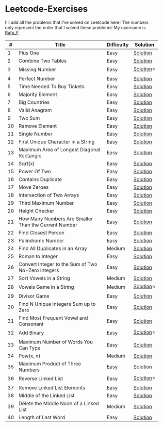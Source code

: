 # Leetcode-Exercises

I'll add all the problems that I've solved on Leetcode here! The numbers only represent the order that I solved these problems! My username is [Rafa_F](https://leetcode.com/u/Rafa_F/).

|#|Title|Difficulty|Solution|
|---|---|---|---|
|1|Plus One|Easy|[Solution](https://leetcode.com/problems/plus-one/solutions/7124979/plus-one-beats-100-by-rafa_f-xpfh/)|
|2|Combine Two Tables|Easy|[Solution](https://leetcode.com/problems/combine-two-tables/solutions/7124984/combine-two-tables-by-rafa_f-ljob/)|
|3|Missing Number|Easy|[Solution](https://leetcode.com/problems/missing-number/solutions/7071907/missing-number-problem-by-rafa_f-40w2/)⭐|
|4|Perfect Number|Easy|[Solution](https://leetcode.com/problems/perfect-number/solutions/7124988/perfect-number-beats-91-by-rafa_f-ttxq/)|
|5|Time Needed To Buy Tickets|Easy|[Solution](https://leetcode.com/problems/time-needed-to-buy-tickets/solutions/7124993/time-needed-to-buy-tickets-by-rafa_f-tivi/)|
|6|Majority Element|Easy|[Solution](https://leetcode.com/problems/majority-element/solutions/7124999/majority-element-by-rafa_f-wm8k/)|
|7|Big Countries|Easy|[Solution](https://leetcode.com/problems/big-countries/solutions/7125004/big-countries-by-rafa_f-7h55/)|
|8|Valid Anagram|Easy|[Solution](https://leetcode.com/problems/valid-anagram/solutions/7124969/valid-anagram-by-rafa_f-ob5x/)|
|9|Two Sum|Easy|[Solution](https://leetcode.com/problems/two-sum/solutions/7124963/two-sum-by-rafa_f-nxr3/)|
|10|Remove Element|Easy|[Solution](https://leetcode.com/problems/remove-element/solutions/7125010/remove-element-beats-100-by-rafa_f-sic3/)|
|11|Single Number|Easy|[Solution](https://leetcode.com/problems/single-number/solutions/7125017/single-number-by-rafa_f-yh1i/)|
|12|First Unique Character in a String|Easy|[Solution](https://leetcode.com/problems/first-unique-character-in-a-string/solutions/7124958/first-unique-character-in-a-string-by-ra-bb19/)|
|13|Maximum Area of Longest Diagonal Rectangle|Easy|[Solution](https://leetcode.com/problems/maximum-area-of-longest-diagonal-rectangle/solutions/7125533/maximum-area-of-longest-diagonal-rectang-i9uh/)
|14|Sqrt(x)|Easy|[Solution](https://leetcode.com/problems/sqrtx/solutions/7125754/sqrtx-beats-100-by-rafa_f-j8za/)|
|15|Power Of Two|Easy|[Solution](https://leetcode.com/problems/power-of-two/solutions/7126359/power-of-two-beats-100-by-rafa_f-xcsa/)|
|16|Contains Duplicate|Easy|[Solution](https://leetcode.com/problems/contains-duplicate/solutions/7136219/contains-duplicate-beats-82-by-rafa_f-so5c/)|
|17|Move Zeroes|Easy|[Solution](https://leetcode.com/problems/move-zeroes/solutions/7145024/move-zeroes-by-rafa_f-23gn/)|
|18|Intersection of Two Arrays|Easy|[Solution](https://leetcode.com/problems/intersection-of-two-arrays/solutions/7145061/intersection-of-two-arrays-beats-100-by-38juj/)
|19|Third Maximum Number|Easy|[Solution](https://leetcode.com/problems/third-maximum-number/solutions/7145085/third-maximum-number-by-rafa_f-dxmm/)
|20|Height Checker|Easy|[Solution](https://leetcode.com/problems/height-checker/solutions/7145138/height-checker-beats-100-by-rafa_f-ypho/)
|21|How Many Numbers Are Smaller Than the Current Number|Easy|[Solution](https://leetcode.com/problems/how-many-numbers-are-smaller-than-the-current-number/solutions/7148177/how-many-numbers-are-smaller-than-the-cu-ds92/)
|22|Find Closest Person|Easy|[Solution](https://leetcode.com/problems/find-closest-person/solutions/7155786/find-closest-person-beats-100-by-rafa_f-nbcg/)|
|23|Palindrome Number|Easy|[Solution](https://leetcode.com/problems/palindrome-number/solutions/7159304/palindrome-number-by-rafa_f-jz4f/)|
|24|Find All Duplicates in an Array|Medium|[Solution](https://leetcode.com/problems/find-all-duplicates-in-an-array/solutions/7159495/find-all-duplicates-in-an-array-by-rafa_-9k2t/)
|25|Roman to Integer|Easy|[Solution](https://leetcode.com/problems/roman-to-integer/solutions/7161617/roman-to-integer-by-rafa_f-liwh/)|
|26|Convert Integer to the Sum of Two No-Zero Integers|Easy|[Solution](https://leetcode.com/problems/convert-integer-to-the-sum-of-two-no-zero-integers/solutions/7170088/convert-integer-to-the-sum-of-two-no-zer-uhws/)|
|27|Sort Vowels in a String|Medium|[Solution](https://leetcode.com/problems/sort-vowels-in-a-string/solutions/7179347/sort-vowels-in-a-string-by-rafa_f-zmzv/)|
|28|Vowels Game in a String|Medium|[Solution](https://leetcode.com/problems/vowels-game-in-a-string/solutions/7182624/vowels-game-in-a-string-by-rafa_f-mknm/)⭐|
|29|Divisor Game|Easy|[Solution](https://leetcode.com/problems/divisor-game/solutions/7182670/divisor-game-beats-100-by-rafa_f-h0vq/)|
|30|Find N Unique Integers Sum up to Zero|Easy|[Solution](https://leetcode.com/problems/find-n-unique-integers-sum-up-to-zero/solutions/7183344/1304-find-n-unique-integers-sum-up-to-ze-bonm/)|
|31|Find Most Frequent Vowel and Consonant|Easy|[Solution](https://leetcode.com/problems/find-most-frequent-vowel-and-consonant/solutions/7186899/find-most-frequent-vowel-and-consonant-b-sfe9/)|
|32|Add Binary|Easy|[Solution](https://leetcode.com/problems/add-binary/solutions/7187761/add-binary-c-by-rafa_f-4cks/)⭐|
|33|Maximum Number of Words You Can Type|Easy|[Solution](https://leetcode.com/problems/maximum-number-of-words-you-can-type/solutions/7190849/maximum-number-of-words-you-can-type-by-lt55l/)|
|34|Pow(x, n)|Medium|[Solution](https://leetcode.com/problems/powx-n/solutions/7193238/powx-n-by-rafa_f-kazl/)|
|35|Maximum Product of Three Numbers|Easy|[Solution](https://leetcode.com/problems/maximum-product-of-three-numbers/solutions/7197364/maximum-product-of-three-numbers-by-rafa-olgn/)|
|36|Reverse Linked List|Easy|[Solution](https://leetcode.com/problems/reverse-linked-list/solutions/7199849/reverse-linked-list-c-beats-100-by-rafa_-hhje/)⭐|
|37|Remove Linked List Elements|Easy|[Solution](https://leetcode.com/problems/remove-linked-list-elements/solutions/7202406/remove-linked-list-elements-c-beats-100-m9wgi/)|
|38|Middle of the Linked List|Easy|[Solution](https://leetcode.com/problems/middle-of-the-linked-list/solutions/7202479/middle-of-the-linked-list-beats-100-by-r-8zer/)|
|39|Delete the Middle Node of a Linked List|Medium|[Solution](https://leetcode.com/problems/delete-the-middle-node-of-a-linked-list/solutions/7202567/delete-the-middle-node-of-a-linked-list-3iekh/)|
|40|Length of Last Word|Easy|[Solution](https://leetcode.com/problems/length-of-last-word/solutions/7202872/length-of-last-word-beats-100-by-rafa_f-nyqu/)|
